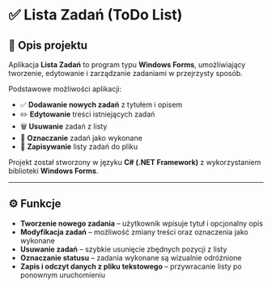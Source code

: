 # ✅ Lista Zadań (ToDo List)

## 📌 Opis projektu

Aplikacja **Lista Zadań** to program typu **Windows Forms**, umożliwiający tworzenie, edytowanie i zarządzanie zadaniami w przejrzysty sposób.

Podstawowe możliwości aplikacji:
- ✅ **Dodawanie nowych zadań** z tytułem i opisem  
- ✏️ **Edytowanie** treści istniejących zadań  
- 🗑️ **Usuwanie** zadań z listy  
- 📌 **Oznaczanie** zadań jako wykonane  
- 💾 **Zapisywanie** listy zadań do pliku

Projekt został stworzony w języku **C# (.NET Framework)** z wykorzystaniem biblioteki **Windows Forms**.

---

## ⚙️ Funkcje

- **Tworzenie nowego zadania** – użytkownik wpisuje tytuł i opcjonalny opis  
- **Modyfikacja zadań** – możliwość zmiany treści oraz oznaczenia jako wykonane  
- **Usuwanie zadań** – szybkie usunięcie zbędnych pozycji z listy  
- **Oznaczanie statusu** – zadania wykonane są wizualnie odróżnione  
- **Zapis i odczyt danych z pliku tekstowego** – przywracanie listy po ponownym uruchomieniu  
